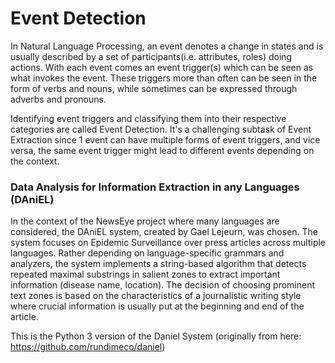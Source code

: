 # Event Detection

In Natural Language Processing, an event denotes a change in states and is usually described by a set of participants(i.e. attributes, roles) doing actions. With each event comes an event trigger(s) which can be seen as what invokes the event. These triggers more than often can be seen in the form of verbs and nouns, while sometimes can be expressed through adverbs and pronouns. 

Identifying event triggers and classifying them into their respective categories are called Event Detection. It's a challenging subtask of Event Extraction since 1 event can have multiple forms of event triggers, and vice versa, the same event trigger might lead to different events depending on the context.

### Data Analysis for Information Extraction in any Languages (DAniEL)

In the context of the NewsEye project where many languages are considered, the DAniEL system, created by Gael Lejeurn, was chosen. The system focuses on Epidemic Surveillance over press articles across multiple languages. Rather depending on language-specific grammars and analyzers, the system implements a string-based algorithm that detects repeated maximal substrings in salient zones to extract important information (disease name, location). The decision of choosing prominent text zones is based on the characteristics of a journalistic writing style where crucial information is usually put at the beginning and end of the article.

This is the Python 3 version of the Daniel System (originally from here: https://github.com/rundimeco/daniel)



